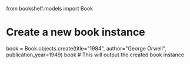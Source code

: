 from bookshelf.models import Book

# Create a new book instance
book = Book.objects.create(title="1984", author="George Orwell", publication_year=1949)
book  # This will output the created book instance